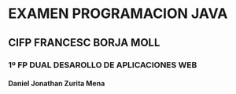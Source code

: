 # EXAMEN PROGRAMACION JAVA
## CIFP FRANCESC BORJA MOLL
### 1º FP DUAL DESAROLLO DE APLICACIONES WEB
#### Daniel Jonathan Zurita Mena